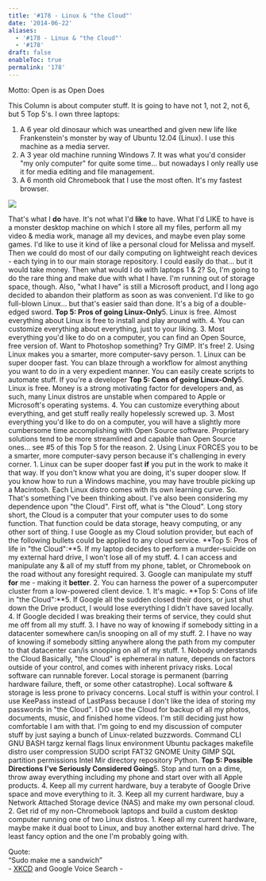 ```yaml
---
title: '#178 - Linux & "the Cloud"'
date: '2014-06-22'
aliases:
  - '#178 - Linux & "the Cloud"'
  - '#178'
draft: false
enableToc: true
permalink: '178'
---
```


Motto: Open is as Open Does

  
This Column is about computer stuff. It is going to have not 1, not 2, not 6, but 5 Top 5's. I own three laptops:   
1. A 6 year old dinosaur which was unearthed and given new life like Frankenstein's monster by way of Ubuntu 12.04 (Linux). I use this machine as a media server.
2. A 3 year old machine running Windows 7\. It was what you'd consider "my only computer" for quite some time... but nowadays I only really use it for media editing and file management.
3. A 6 month old Chromebook that I use the most often. It's my fastest browser.
  
[![](assets/178-1.jpg)](http://4.bp.blogspot.com/-VFMutTn1eMQ/U6bqwuHf2RI/AAAAAAABYpo/MRWFsA%5FTw2g/s1600/%23178+-+Computers.jpg)

That's what I **do** have. It's not what I'd **like** to have. What I'd LIKE to have is a monster desktop machine on which I store all my files, perform all my video & media work, manage all my devices, and maybe even play some games. I'd like to use it kind of like a personal cloud for Melissa and myself. Then we could do most of our daily computing on lightweight reach devices - each tying in to our main storage repository. I could easily do that... but it would take money. Then what would I do with laptops 1 & 2? So, I'm going to do the rare thing and make due with what I have. I'm running out of storage space, though. Also, "what I have" is still a Microsoft product, and I long ago decided to abandon their platform as soon as was convenient. I'd like to go full-blown Linux... but that's easier said than done. It's a big of a double-edged sword. **Top 5: Pros of going Linux-Only**5\. Linux is free. Almost everything about Linux is free to install and play around with. 4\. You can customize everything about everything, just to your liking. 3\. Most everything you'd like to do on a computer, you can find an Open Source, free version of. Want to Photoshop something? Try GIMP. It's free! 2\. Using Linux makes you a smarter, more computer-savy person. 1\. Linux can be super dooper fast. You can blaze through a workflow for almost anything you want to do in a very expedient manner. You can easily create scripts to automate stuff. If you're a developer **Top 5: Cons of going Linux-Only**5\. Linux is free. Money is a strong motivating factor for developers and, as such, many Linux distros are unstable when compared to Apple or Microsoft's operating systems. 4\. You can customize everything about everything, and get stuff really really hopelessly screwed up. 3\. Most everything you'd like to do on a computer, you will have a slightly more cumbersome time accomplishing with Open Source software. Proprietary solutions tend to be more streamlined and capable than Open Source ones... see #5 of this Top 5 for the reason. 2\. Using Linux FORCES you to be a smarter, more computer-savy person because it's challenging in every corner. 1\. Linux can be super dooper fast **if** you put in the work to make it that way. If you don't know what you are doing, it's super dooper slow. If you know how to run a Windows machine, you may have trouble picking up a Macintosh. Each Linux distro comes with its own learning curve. So. That's something I've been thinking about. I've also been considering my dependence upon "the Cloud". First off, what is "the Cloud". Long story short, the Cloud is a computer that your computer uses to do some function. That function could be data storage, heavy computing, or any other sort of thing. I use Google as my Cloud solution provider, but each of the following bullets could be applied to any cloud service. **Top 5: Pros of life in "the Cloud":**5\. If my laptop decides to perform a murder-suicide on my external hard drive, I won't lose all of my stuff. 4\. I can access and manipulate any & all of my stuff from my phone, tablet, or Chromebook on the road without any foresight required. 3\. Google can manipulate my stuff **for** me - making it **better**. 2\. You can harness the power of a supercomputer cluster from a low-powered client device. 1\. It's magic. **Top 5: Cons of life in "the Cloud":**5\. If Google all the sudden closed their doors, or just shut down the Drive product, I would lose everything I didn't have saved locally. 4\. If Google decided I was breaking their terms of service, they could shut me off from all my stuff. 3\. I have no way of knowing if somebody sitting in a datacenter somewhere can/is snooping on all of my stuff. 2\. I have no way of knowing if somebody sitting anywhere along the path from my computer to that datacenter can/is snooping on all of my stuff. 1\. Nobody understands the Cloud Basically, "the Cloud" is ephemeral in nature, depends on factors outside of your control, and comes with inherent privacy risks. Local software can runnable forever. Local storage is permanent (barring hardware failure, theft, or some other catastrophe). Local software & storage is less prone to privacy concerns. Local stuff is within your control. I use KeePass instead of LastPass because I don't like the idea of storing my passwords in "the Cloud". I DO use the Cloud for backup of all my photos, documents, music, and finished home videos. I'm still deciding just how comfortable I am with that. I'm going to end my discussion of computer stuff by just saying a bunch of Linux-related buzzwords. Command CLI GNU BASH targz kernal flags linux environment Ubuntu packages makefile distro user compression SUDO script FAT32 GNOME Unity GIMP SQL partition permissions Intel Mir directory repository Python. **Top 5: Possible Directions I've Seriously Considered Going**5\. Stop and turn on a dime, throw away everything including my phone and start over with all Apple products. 4\. Keep all my current hardware, buy a terabyte of Google Drive space and move everything to it. 3\. Keep all my current hardware, buy a Network Attached Storage device (NAS) and make my own personal cloud. 2\. Get rid of my non-Chromebook laptops and build a custom desktop computer running one of two Linux distros. 1\. Keep all my current hardware, maybe make it dual boot to Linux, and buy another external hard drive. The least fancy option and the one I'm probably going with.

  
Quote:   
“Sudo make me a sandwich”  
\- [XKCD](http://xkcd.com/149/) and Google Voice Search -
